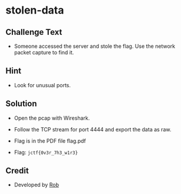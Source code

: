 # stolen-data

## Challenge Text
* Someone accessed the server and stole the flag.  Use the network packet capture to find it.

## Hint
* Look for unusual ports.

## Solution
* Open the pcap with Wireshark.

* Follow the TCP stream for port 4444 and export the data as raw.

* Flag is in the PDF file flag.pdf
* Flag: `jctf{0v3r_7h3_w1r3}`

## Credit
* Developed by [Rob](https://github.com/njccicrob)
